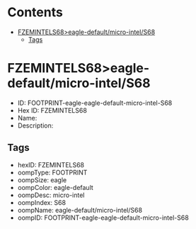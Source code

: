 



Contents
========

* [FZEMINTELS68>eagle-default/micro-intel/S68](#fzemintels68eagle-defaultmicro-intels68)
	* [Tags](#tags)

# FZEMINTELS68>eagle-default/micro-intel/S68

- ID: FOOTPRINT-eagle-eagle-default-micro-intel-S68
- Hex ID: FZEMINTELS68
- Name: 
- Description: 

## Tags

- hexID: FZEMINTELS68
- oompType: FOOTPRINT
- oompSize: eagle
- oompColor: eagle-default
- oompDesc: micro-intel
- oompIndex: S68
- oompName: eagle-default/micro-intel/S68
- oompID: FOOTPRINT-eagle-eagle-default-micro-intel-S68
